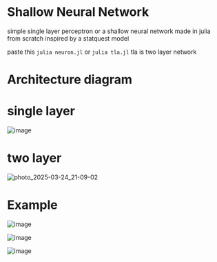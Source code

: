 # Shallow Neural Network
simple single layer perceptron or a shallow neural network made in julia from scratch inspired by a statquest model

paste this
```julia neuron.jl```
or
```julia tla.jl```
tla is two layer network
# Architecture diagram
# single layer
![image](https://github.com/user-attachments/assets/7b9988af-eb58-40f4-8a14-6f80489b06b4)

# two layer
![photo_2025-03-24_21-09-02](https://github.com/user-attachments/assets/696c2953-a915-4767-82e3-00a63b996dc2)


# Example
![image](https://github.com/user-attachments/assets/77a10a15-e03b-4551-a304-776a9b79549c)

![image](https://github.com/user-attachments/assets/09d5b49b-fd61-400f-abec-9eee739a33bb)

![image](https://github.com/user-attachments/assets/eb70c4dd-979c-491f-a38e-dccf59eb90a8)

